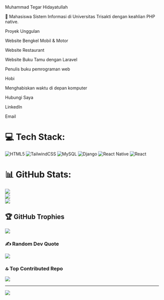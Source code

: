 Muhammad Tegar Hidayatullah

👋 Mahasiswa Sistem Informasi di Universitas Trisakti dengan keahlian PHP native.

Proyek Unggulan

Website Bengkel Mobil & Motor

Website Restaurant

Website Buku Tamu dengan Laravel

Penulis buku pemrograman web

Hobi

Menghabiskan waktu di depan komputer

Hubungi Saya

LinkedIn

Email




# 💻 Tech Stack:
![HTML5](https://img.shields.io/badge/html5-%23E34F26.svg?style=for-the-badge&logo=html5&logoColor=white) ![TailwindCSS](https://img.shields.io/badge/tailwindcss-%2338B2AC.svg?style=for-the-badge&logo=tailwind-css&logoColor=white) ![MySQL](https://img.shields.io/badge/mysql-4479A1.svg?style=for-the-badge&logo=mysql&logoColor=white) ![Django](https://img.shields.io/badge/django-%23092E20.svg?style=for-the-badge&logo=django&logoColor=white) ![React Native](https://img.shields.io/badge/react_native-%2320232a.svg?style=for-the-badge&logo=react&logoColor=%2361DAFB) ![React](https://img.shields.io/badge/react-%2320232a.svg?style=for-the-badge&logo=react&logoColor=%2361DAFB)
# 📊 GitHub Stats:
![](https://github-readme-stats.vercel.app/api?username=Me291&theme=cobalt&hide_border=true&include_all_commits=false&count_private=false)<br/>
![](https://nirzak-streak-stats.vercel.app/?user=Me291&theme=cobalt&hide_border=true)<br/>
![](https://github-readme-stats.vercel.app/api/top-langs/?username=Me291&theme=cobalt&hide_border=true&include_all_commits=false&count_private=false&layout=compact)

## 🏆 GitHub Trophies
![](https://github-profile-trophy.vercel.app/?username=Me291&theme=tokyonight&no-frame=true&no-bg=false&margin-w=4)

### ✍️ Random Dev Quote
![](https://quotes-github-readme.vercel.app/api?type=horizontal&theme=tokyonight)

### 🔝 Top Contributed Repo
![](https://github-contributor-stats.vercel.app/api?username=Me291&limit=5&theme=dracula&combine_all_yearly_contributions=true)

---
[![](https://visitcount.itsvg.in/api?id=Me291&icon=10&color=9)](https://visitcount.itsvg.in)

<!-- Proudly created with GPRM ( https://gprm.itsvg.in ) -->
